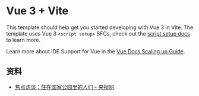 # Vue 3 + Vite

This template should help get you started developing with Vue 3 in Vite. The template uses Vue 3 `<script setup>` SFCs, check out the [script setup docs](https://v3.vuejs.org/api/sfc-script-setup.html#sfc-script-setup) to learn more.

Learn more about IDE Support for Vue in the [Vue Docs Scaling up Guide](https://vuejs.org/guide/scaling-up/tooling.html#ide-support).

## 资料

- [焦点访谈：住在国家公园里的人们 - 央视网](https://news.cctv.com/2021/05/27/ARTICSH5SyXlKHTDZTrnhbuJ210527.shtml)
